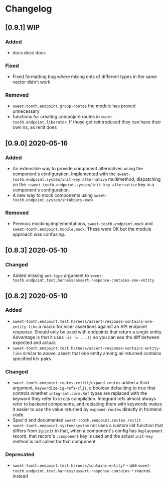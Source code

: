 # Changelog

## [0.9.1] WIP

### Added

- docs docs docs

### Fixed

- Fixed formatting bug where mixing ents of different types in the
  same vector didn't work

### Removed

- `sweet-tooth.endpoint.group-routes` the module has proved unnecessary
- functions for creating compojure routes in
  `sweet-tooth.endpoint.liberator`. If those get reintroduced they can
  have their own ns, as reitit does

## [0.9.0] 2020-05-16

### Added

- An extensible way to provide component alternatives using the
  component's configuration. Implemented with the
  `sweet-tooth.endpoint.system/init-key-alternative` multimethod,
  dispatching on the
  `:sweet-tooth.endpoint.system/init-key-alternative` key in a
  component's configuration.
- A new way to mock components using
  `sweet-tooth.endpoint.system/shrubbery-mock`

### Removed

- Previous mocking implementations, `sweet-tooth.endpoint.mock` and
  `sweet-tooth.endpoint.module.mock`. These were OK but the module
  approach was confusing.

## [0.8.3] 2020-05-10

### Changed

- Added missing `ent-type` argument to
  `sweet-tooth.endpoint.test.harness/assert-response-contains-one-entity`

## [0.8.2] 2020-05-10

### Added

- `sweet-tooth.endpoint.test.harness/assert-response-contains-one-entity-like`
  a macro for nicer assertions against an API endpoint
  response. Should only be used with endpoints that return a single
  entity. Advantage is that it uses `(is (= ...))` so you can see the
  diff between expected and actual.
- `sweet-tooth.endpoint.test.harness/assert-response-contains-entity-like`
  similar to above. assert that one entity among _all_ returned
  contains specified k/v pairs

### Changed

- `sweet-tooth.endpoint.routes.reitit/expand-routes` added a third
  argument, `keywordize-ig-refs-cljs`, a boolean defaulting to true
  that controls whether `integrant.core.Ref` types are replaced with
  the keyword they refer to in cljs compilation. Integrant refs almost
  always refer to backend components, and replacing them with keywords
  makes it easier to use the value returned by `expaned-routes`
  directly in frontend code.
- Spec'd and documented `sweet-tooth.endpoint.routes.reitit`
- `sweet-tooth.endpoint.system/system` not uses a custom init function
  that differs from `ig/init` in that, when a component's config has
  `Replacement` record, that record's `:component` key is used and the
  actual `init-key` method is not called for that component
  
### Deprecated

- `sweet-tooth.endpoint.test.harness/contains-entity?` - use
  `sweet-tooth.endpoint.test.harness/assert-response-contains-*`
  macros instead
